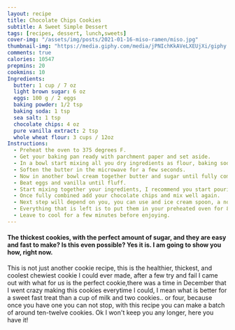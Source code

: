 ```yaml
---
layout: recipe
title: Chocolate Chips Cookies
subtitle: A Sweet Simple Dessert 
tags: [recipes, dessert, lunch,sweets]
cover-img: "/assets/img/posts/2021-01-16-miso-ramen/miso.jpg"
thumbnail-img: "https://media.giphy.com/media/jPNIchKkAVeLXEUjXi/giphy.gif"
comments: true
calories: 10547
prepmins: 20
cookmins: 10
Ingredients:
  butter: 1 cup / 7 oz
  light brown sugar: 6 oz 
  eggs: 100 g / 2 eggs
  baking powder: 1/2 tsp 
  baking soda: 1 tsp
  sea salt: 1 tsp
  chocolate chips: 4 oz
  pure vanilla extract: 2 tsp
  whole wheat flour: 3 cups / 12oz
Instructions:
  - Preheat the oven to 375 degrees F. 
  - Get your baking pan ready with parchment paper and set aside.
  - In a bowl start mixing all you dry ingredients as flour, baking soda, baking powder and salt. DONT PUT SUGAR IN HERE.
  - Soften the butter in the microwave for a few seconds.
  - Now in another bowl cream together butter and sugar until fully combined.
  - Beat eggs and vanilla until fluff.
  - Start mixing together your ingredients, I recommend you start pouring your dry ingredients with sugar and butter and next your eggs. 
  - Once fully combined add your chocolate chips and mix well again.
  - Next step will depend on you, you can use and ice cream spoon, a normal spoon or just use your hand to make little or big balls, it will depend on how big your cookies, just make sure to place them a least to 2 centimeters apart in yor prepared baking pan.
  - Everything that is left is to put them in your preheated oven for 8-10 mins. Take them out just when they are starting to turn brown.
  - Leave to cool for a few minutes before enjoying.
---
```

#### The thickest cookies, with the perfect amount of sugar, and they are easy and fast to make? Is this even possible? Yes it is. I am going to show you how, right now.

This is not just another cookie recipe, this is the healthier, thickest, and coolest chewiest cookie I could ever made, after a few try and fail I came out with what for *us* is the perfect cookie,there was a time in December that I went crazy making this cookies everytime I could, I mean what is better for a sweet fast treat than a cup of milk and two cookies.. or four, because once you have one you can not stop, with this recipe you can make a batch of around ten-twelve cookies. Ok I won't keep you any longer, here you have it!
